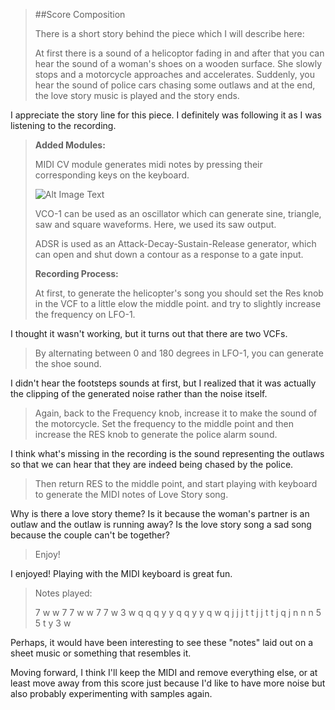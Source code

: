 > ##Score Composition
> 
> There is a short story behind the piece which I will describe here:
> 
> At first there is a sound of a helicoptor fading in and after that you can hear the sound of a woman's shoes on a wooden surface. She slowly stops and a motorcycle approaches and accelerates. Suddenly, you hear the sound of police cars chasing some outlaws and at the end, the love story music is played and the story ends.

I appreciate the story line for this piece. I definitely was following it as I was listening to the recording.

> **Added Modules:**
> 
> MIDI CV module generates midi notes by pressing their corresponding keys on the keyboard.
> 
> ![Alt Image Text](https://imgur.com/wBqIZg6.png)
> 
> 
> VCO-1 can be used as an oscillator which can generate sine, triangle, saw and square waveforms. Here, we used its saw output.
> 
> ADSR is used as an Attack-Decay-Sustain-Release generator, which can open and shut down a contour as a response to a gate input.
> 
> 
> 
> 
> 
> **Recording Process:**
> 
> At first, to generate the helicopter's song you should set the Res knob in the VCF to a little elow the middle point. and try to slightly increase the frequency on LFO-1. 

I thought it wasn't working, but it turns out that there are two VCFs.

> By alternating between 0 and 180 degrees in LFO-1, you can generate the shoe sound.

I didn't hear the footsteps sounds at first, but I realized that it was actually the clipping of the generated noise rather than the noise itself.

> Again, back to the Frequency knob, increase it to make the sound of the motorcycle.
> Set the frequency to the middle point and then increase the RES knob to generate the police alarm sound.

I think what's missing in the recording is the sound representing the outlaws so that we can hear that they are indeed being chased by the police.

> Then return RES to the middle point, and start playing with keyboard to generate the MIDI notes of Love Story song.

Why is there a love story theme? Is it because the woman's partner is an outlaw and the outlaw is running away? Is the love story song a sad song because the couple can't be together?

> Enjoy!

I enjoyed!
Playing with the MIDI keyboard is great fun.

> 
> Notes played:
> 
> 7
> w
> w
> 7
> 7
> w
> w
> 7
> 7
> w
> 3
> w
> q
> q
> q
> y
> y
> q
> q
> y
> y
> q
> w
> q
> j
> j
> j
> t
> t
> j
> j
> t
> t
> j
> q
> j
> n
> n
> n
> 5
> 5
> t
> y
> 3
> w

Perhaps, it would have been interesting to see these "notes" laid out on a sheet music or something that resembles it.

Moving forward, I think I'll keep the MIDI and remove everything else, or at least move away from this score just because I'd like to have more noise but also probably experimenting with samples again.
